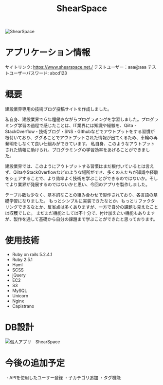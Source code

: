 <h1 align="center">ShearSpace</h1>
</br>

![ShearSpace](https://i.gyazo.com/f17c3b991854b0faf633f733ba9cdca9.png)


# アプリケーション情報
サイトリンク:
<a href="https://www.shearspace.net./" target="'_blank'">https://www.shearspace.net./</a>
テストユーザー：aaa@aaa
テストユーザーパスワード: abcd123    

# 概要
建設業界専用の技術ブログ投稿サイトを作成しました。

私自身、建設業界で６年程働きながらプログラミングを学習しました。プログラミング学習の過程で感じたことは、IT業界には知識や経験を、Qiita・StackOverflow・技術ブログ・SNS・GIthubなどでアウトプットをする習慣が根付いており、ググることでアウトプットされた情報が出てくるため、車輪の再発明をしなくて良い仕組みができています。
私自身、このようなアウトプットされた情報に助けられ、プログラミングの学習効率をあげることができました。

建設業界では、このようにアウトプットする習慣はまだ根付いているとは言えず、QiitaやStackOverflowなどのような場所ができ、多くの人たちが知識や経験をシェアすることで、より効率よく技術を学ぶことができるのではないか。そしてより業界が発展するのではないかと思い、今回のアプリを製作しました。

テーブル数も少なく、基本的なことの組み合わせで製作されており、各言語の基礎学習になりました。
もっとシンプルに実装できたなとか、もっとリファクタリングできるなとか、反省点は多くありますが、一方で自分の課題も見えたことは収穫でした。
まだまだ機能としては不十分で、付け加えたい機能もありますが、製作を通して基礎から自分の課題まで学ぶことができたと思っております。

# 使用技術
- Ruby on rails 5.2.4.1
- Ruby 2.5.1
- Haml
- SCSS
- jQuery
- EC2
- S3
- MySQL
- Unicorn
- Nginx
- Capistrano

# DB設計
![個人アプリ　ShearSpace](https://user-images.githubusercontent.com/57956439/78368926-5fa54b80-75ff-11ea-97eb-b9c42e72f776.png)

# 今後の追加予定
・APIを使用したユーザー登録
・子カテゴリ追加
・タグ機能

​
